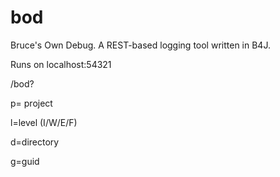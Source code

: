 # bod
Bruce's Own Debug. A REST-based logging tool written in B4J.

Runs on localhost:54321

/bod?

p= project

l=level (I/W/E/F)

d=directory

g=guid

